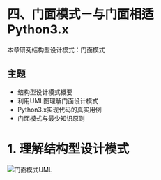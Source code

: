 #  四、门面模式－与门面相适　Python3.x

本章研究结构型设计模式：门面模式  


##  主题
* 结构型设计模式概要  
* 利用UML图理解门面设计模式  
* Python3.x实现代码的真实用例  
* 门面模式与最少知识原则  
 

# 1. 理解结构型设计模式

![门面模式UML](https://img-blog.csdn.net/20171121204714983)

